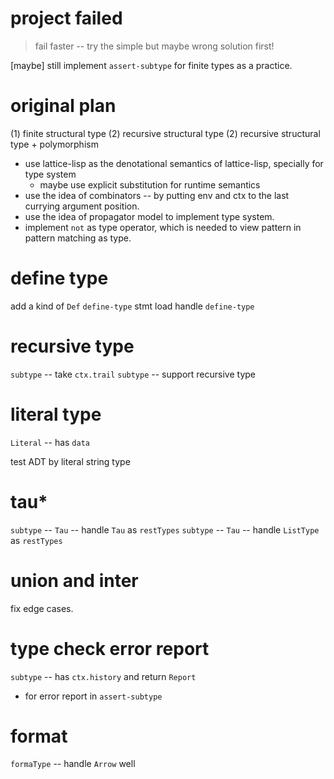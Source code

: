 # project failed

> fail faster -- try the simple but maybe wrong solution first!

[maybe] still implement `assert-subtype` for finite types as a practice.

# original plan

(1) finite structural type
(2) recursive structural type
(2) recursive structural type + polymorphism

- use lattice-lisp as the denotational semantics of lattice-lisp, specially for type system
  - maybe use explicit substitution for runtime semantics
- use the idea of combinators -- by putting env and ctx to the last currying argument position.
- use the idea of propagator model to implement type system.
- implement `not` as type operator, which is needed to view pattern in pattern matching as type.

# define type

add a kind of `Def`
`define-type` stmt
load handle `define-type`

# recursive type

`subtype` -- take `ctx.trail`
`subtype` -- support recursive type

# literal type

`Literal` -- has `data`

test ADT by literal string type

# tau*

`subtype` -- `Tau` -- handle `Tau` as `restTypes`
`subtype` -- `Tau` -- handle `ListType` as `restTypes`

# union and inter

fix edge cases.

# type check error report

`subtype` -- has `ctx.history` and return `Report`

- for error report in `assert-subtype`

# format

`formaType` -- handle `Arrow` well
